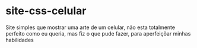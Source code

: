 # site-css-celular
Site simples que mostrar uma arte de um celular, não esta totalmente perfeito como eu queria, mas fiz o que pude fazer, para aperfeiçõar minhas habilidades
